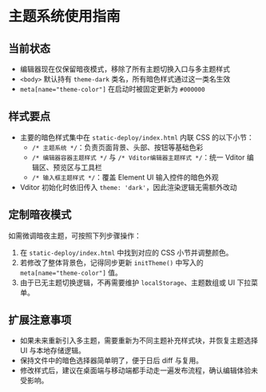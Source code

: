 # 主题系统使用指南

## 当前状态
- 编辑器现在仅保留暗夜模式，移除了所有主题切换入口与多主题样式
- `<body>` 默认持有 `theme-dark` 类名，所有暗色样式通过这一类名生效
- `meta[name="theme-color"]` 在启动时被固定更新为 `#000000`

## 样式要点
- 主要的暗色样式集中在 `static-deploy/index.html` 内联 CSS 的以下小节：
  - `/* 主题系统 */`：负责页面背景、头部、按钮等基础色彩
  - `/* 编辑器容器主题样式 */` 与 `/* Vditor编辑器主题样式 */`：统一 Vditor 编辑区、预览区与工具栏
  - `/* 输入框主题样式 */`：覆盖 Element UI 输入控件的暗色外观
- Vditor 初始化时依旧传入 `theme: 'dark'`，因此渲染逻辑无需额外改动

## 定制暗夜模式
如需微调暗夜主题，可按照下列步骤操作：
1. 在 `static-deploy/index.html` 中找到对应的 CSS 小节并调整颜色。
2. 若修改了整体背景色，记得同步更新 `initTheme()` 中写入的 `meta[name="theme-color"]` 值。
3. 由于已无主题切换逻辑，不再需要维护 `localStorage`、主题数组或 UI 下拉菜单。

## 扩展注意事项
- 如果未来重新引入多主题，需要重新为不同主题补充样式块，并恢复主题选择 UI 与本地存储逻辑。
- 保持文件中的暗色选择器简单明了，便于日后 diff 与复用。
- 修改样式后，建议在桌面端与移动端都手动走一遍发布流程，确认编辑体验未受影响。
